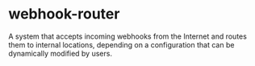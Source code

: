 # webhook-router

A system that accepts incoming webhooks from the Internet and routes them to internal locations, depending on a configuration that can be dynamically modified by users. 

